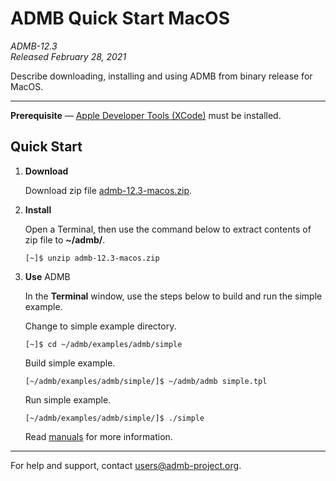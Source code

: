 # ADMB Quick Start MacOS

*ADMB-12.3*  
*Released February 28, 2021*  

Describe downloading, installing and using ADMB from binary release for MacOS.

---

**Prerequisite** &mdash; [Apple Developer Tools (XCode)](https://developer.apple.com/xcode/) must be installed.

Quick Start
-----------

1. **Download**

   Download zip file [admb-12.3-macos.zip](https://github.com/admb-project/admb/releases/download/admb-12.3/admb-12.3-macos.zip).

2. **Install**

   Open a Terminal, then use the command below to extract contents of zip file to **~/admb/**. 

   ```
   [~]$ unzip admb-12.3-macos.zip
   ```

3. **Use** ADMB

   In the **Terminal** window, use the steps below to build and run the simple example.

   Change to simple example directory.       

   ```
   [~]$ cd ~/admb/examples/admb/simple
   ```

   Build simple example.

   ```
   [~/admb/examples/admb/simple/]$ ~/admb/admb simple.tpl
   ```

   Run simple example.

   ```
   [~/admb/examples/admb/simple/]$ ./simple
   ```

   Read [manuals](http://www.admb-project.org/docs/manuals/) for more information.

---
For help and support, contact <users@admb-project.org>.
